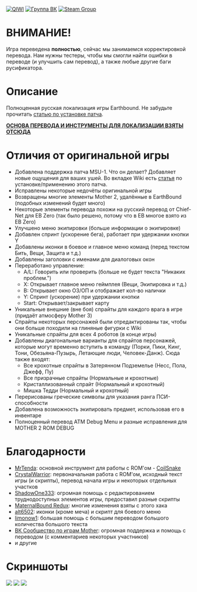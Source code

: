 [![QIWI](https://i.imgur.com/DXbNi1L.png)](https://qiwi.me/magnat2645) [![Группа ВК](https://i.imgur.com/xmwABcp.png)](https://vk.com/mother123) [![Steam Group](https://i.imgur.com/BQMjWqb.png)](https://steamcommunity.com/groups/earthbound-mother-ru)

# ВНИМАНИЕ!
Игра переведена **полностью**, сейчас мы занимаемся корректировкой перевода.
Нам нужны тестеры, чтобы мы смогли найти ошибки в переводе (и улучшить сам перевод), а также любые другие баги русификатора.

# Описание
Полноценная русская локализация игры Earthbound.
Не забудьте прочитать [статью по установке патча](https://github.com/MAGNAT2645/Earthbound-RUS/wiki/%D0%A3%D1%81%D1%82%D0%B0%D0%BD%D0%BE%D0%B2%D0%BA%D0%B0).

**[ОСНОВА ПЕРЕВОДА И ИНСТРУМЕНТЫ ДЛЯ ЛОКАЛИЗАЦИИ ВЗЯТЫ ОТСЮДА](https://github.com/Crystalwarrior/EarthBound-Russian-Translation)**

# Отличия от оригинальной игры
* Добавлена поддержка патча MSU-1. Что он делает? Добавляет новые ощущения для ваших ушей.
  Во вкладке Wiki есть [статья](https://github.com/MAGNAT2645/Earthbound-RUS/wiki/%D0%9F%D0%B0%D1%82%D1%87-MSU-1) по установке/применению этого патча.
* Исправлены некоторые недочёты оригинальной игры
* Возвращены многие элементы Mother 2, удалённые в EarthBound (подобных изменений будет много)
* Некоторые элементы перевода похожи на русский перевод от Chief-Net для EB Zero (так было решено, потому что в EB многое взято из EB Zero)
* Улучшено меню экипировки (больше информации о экипировке)
* Добавлен спринт (ускорение бега), работает при удержании кнопки Y
* Добавлены иконки в боевое и главное меню команд (перед текстом Бить, Вещи, Защита и т.д.)
* Добавлены заголовки с именами для диалоговых окон
* Переработано управление:
    - A/L: Говорить или проверить (больше не будет текста "Никаких проблем.")
    - X: Открывает главное меню геймплея (Вещи, Экипировка и т.д.)
    - B: Открывает окно ОЗ/ОП и отображает кол-во налички
    - Y: Спринт (ускорение) при удержании кнопки
    - Start: Открывает/закрывает карту
* Уникальные внешние (вне боя) спрайты для каждого врага в игре (придаёт атмосферу Mother 3)
* Спрайты некоторых персонажей были отредактированы так, чтобы они больше походили на глиняные фигурки с Wiki
* Уникальные спрайты для всех 4 роботов (в конце игры)
* Добавлены диагональные варианты для спрайтов персонажей, которые могут временно вступить в команду (Порки, Пики, Кинг, Тони, Обезьяна-Пузырь, Летающие люди, Человек-Данж). Сюда также входят:
    - Все крохотные спрайты в Затерянном Подземелье (Несс, Пола, Джефф, Пу)
    - Все призрачные спрайты (Нормальные и крохотные)
    - Кристаллизованный спрайт (Нормальный и крохотный)
    - Мишка Тедди (Нормальный и крохотный)
* Перерисованы греческие символы для указания ранга ПСИ-способности
* Добавлена возможность экипировать предмет, использовав его в инвентаре
* Полноценный перевод ATM Debug Menu и разные исправления для MOTHER 2 ROM DEBUG

# Благодарности
* [MrTenda](https://github.com/mrtenda): основной инструмент для работы с ROM'ом - [CoilSnake](https://mrtenda.github.io/CoilSnake/)
* [CrystalWarrior](https://github.com/Crystalwarrior): первоначальная работа с ROM'ом, исходный текст игры (и скрипты), перевод начала игры и некоторых отдельных участков
* [ShadowOne333](https://github.com/ShadowOne333): огромная помощь с редактированием труднодоступных элементов игры, предоставил разные скрипты
* [MaternalBound Redux](https://github.com/ShadowOne333/MaternalBound-Redux): многие изменения взяты с этого хака
* [alt6502](https://forum.starmen.net/members/alt6502): иконки (кроме меча) и скрипт для боевого меню
* [limonow1](https://vk.com/id205829687): большая помощь с большим переводом большого количества большого текста
* [ВК Сообщество по играм Mother](https://vk.com/mother123): огромная поддержка и помощь с переводом (с комментариев некоторых участников)
* и другие

# Скриншоты
![](https://i.imgur.com/bvLK0qL.png)
![](https://i.imgur.com/upKK364.png)
![](https://i.imgur.com/6CXjwnT.png)
